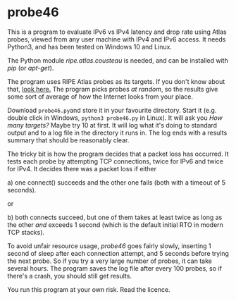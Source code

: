 # probe46
This is a program to evaluate IPv6 vs IPv4 latency and drop rate using Atlas probes, viewed from any user machine with IPv4 and IPv6 access. It needs Python3, and has been tested on Windows 10 and Linux.

The Python module _ripe.atlas.cousteau_ is needed, and can be installed with _pip_ (or _apt-get_).

The program uses RIPE Atlas probes as its targets. If you don't know about that, [look here.](https://www.ripe.net/analyse/internet-measurements/ripe-atlas/) The program picks probes _at random_, so the results give some sort of average of how the Internet looks from your place.

Download `probe46.py`and store it in your favourite directory. Start it (e.g. double click in Windows, `python3 probe46.py` in Linux). It will ask you _How many targets?_ Maybe try 10 at first. It will log what it's doing to standard output and to a log file in the directory it runs in. The log ends with a results summary that should be reasonably clear.

The tricky bit is how the program decides that a packet loss has occurred. It tests each probe by attempting TCP connections, twice for IPv6 and twice for IPv4. It decides there was a packet loss if either

a) one connect() succeeds and the other one fails (both with a timeout of 5 seconds).

or

b) both connects succeed, but one of them takes at least twice as long as the other _and_ exceeds 1 second (which is the default initial RTO in modern TCP stacks).

To avoid unfair resource usage, _probe46_ goes fairly slowly, inserting 1 second of sleep after each connection attempt, and 5 seconds before trying the next probe. So if you try a very large number of probes, it can take several hours. The program saves the log file after every 100 probes, so if there's a crash, you should still get results.

You run this program at your own risk. Read the licence.
